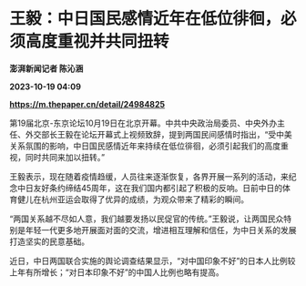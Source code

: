 # 王毅：中日国民感情近年在低位徘徊，必须高度重视并共同扭转
**澎湃新闻记者 陈沁涵**

**2023-10-19 04:09**

**https://m.thepaper.cn/detail/24984825**

第19届北京-东京论坛10月19日在北京开幕。中共中央政治局委员、中央外办主任、外交部长王毅在论坛开幕式上视频致辞，提到两国民间感情时指出，“受中美关系氛围的影响，中日国民感情近年来持续在低位徘徊，必须引起我们的高度重视，同时共同来加以扭转。”

王毅表示，现在随着疫情趋缓，人员往来逐渐恢复，各界开展一系列的活动，来纪念中日友好条约缔结45周年，这在我们国内都引起了积极的反响。日前中日的体育健儿在杭州亚运会取得了优异的成绩，为观众带来了精彩的瞬间。

“两国关系越不尽如人意，我们越要发扬以民促官的传统。”王毅说，让两国民众特别是年轻一代更多地开展面对面的交流，增进相互理解和信任，为中日关系的发展打造坚实的民意基础。

近日，中日两国联合实施的舆论调查结果显示，“对中国印象不好”的日本人比例较上年有所增长；“对日本印象不好”的中国人比例也略有提高。